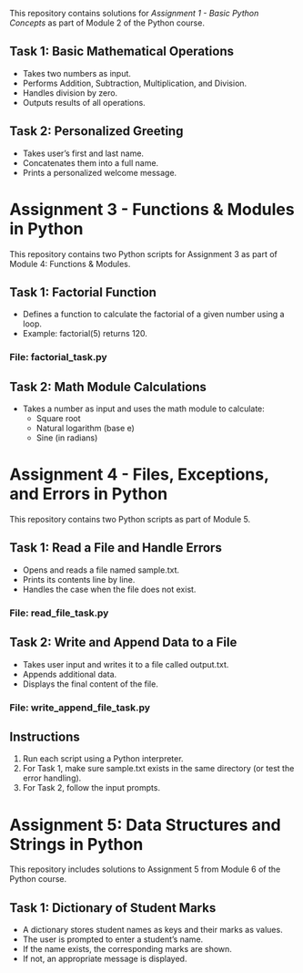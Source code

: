 This repository contains solutions for *Assignment 1 - Basic Python Concepts* as part of Module 2 of the Python course.

##  Task 1: Basic Mathematical Operations
- Takes two numbers as input.
- Performs Addition, Subtraction, Multiplication, and Division.
- Handles division by zero.
- Outputs results of all operations.

##  Task 2: Personalized Greeting
- Takes user’s first and last name.
- Concatenates them into a full name.
- Prints a personalized welcome message.


# Assignment 3 - Functions & Modules in Python

This repository contains two Python scripts for Assignment 3 as part of Module 4: Functions & Modules.

##  Task 1: Factorial Function
- Defines a function to calculate the factorial of a given number using a loop.
- Example: factorial(5) returns 120.

### File: factorial_task.py

##  Task 2: Math Module Calculations
- Takes a number as input and uses the math module to calculate:
  - Square root
  - Natural logarithm (base e)
  - Sine (in radians)

# Assignment 4 - Files, Exceptions, and Errors in Python

This repository contains two Python scripts as part of Module 5.

##  Task 1: Read a File and Handle Errors
- Opens and reads a file named sample.txt.
- Prints its contents line by line.
- Handles the case when the file does not exist.

### File: read_file_task.py

##  Task 2: Write and Append Data to a File
- Takes user input and writes it to a file called output.txt.
- Appends additional data.
- Displays the final content of the file.

### File: write_append_file_task.py

##  Instructions
1. Run each script using a Python interpreter.
2. For Task 1, make sure sample.txt exists in the same directory (or test the error handling).
3. For Task 2, follow the input prompts.


# Assignment 5: Data Structures and Strings in Python

This repository includes solutions to Assignment 5 from Module 6 of the Python course.

## Task 1: Dictionary of Student Marks

- A dictionary stores student names as keys and their marks as values.
- The user is prompted to enter a student’s name.
- If the name exists, the corresponding marks are shown.
- If not, an appropriate message is displayed.
